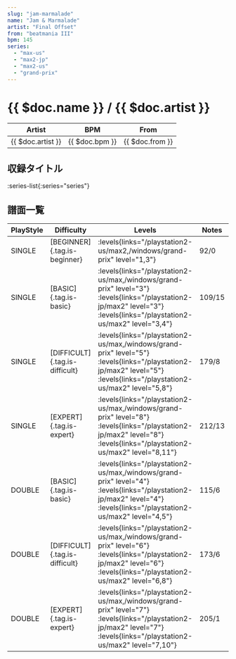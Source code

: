 ```yaml
---
slug: "jam-marmalade"
name: "Jam & Marmalade"
artist: "Final Offset"
from: "beatmania III"
bpm: 145
series:
  - "max-us"
  - "max2-jp"
  - "max2-us"
  - "grand-prix"
---
```


# {{ $doc.name }} / {{ $doc.artist }}

|Artist|BPM|From|
|------|---|----|
|{{ $doc.artist }}|{{ $doc.bpm }}|{{ $doc.from }}|

## 収録タイトル

:series-list{:series="series"}

## 譜面一覧

|PlayStyle|Difficulty|Levels|Notes|Movie|
|---------|----------|------|-----|-----|
|SINGLE|[BEGINNER]{.tag.is-beginner}| :levels{links="/playstation2-us/max2,/windows/grand-prix" level="1,3"}|92/0||
|SINGLE|[BASIC]{.tag.is-basic}| :levels{links="/playstation2-us/max,/windows/grand-prix" level="3"} :levels{links="/playstation2-jp/max2" level="3"} :levels{links="/playstation2-us/max2" level="3,4"}|109/15||
|SINGLE|[DIFFICULT]{.tag.is-difficult}| :levels{links="/playstation2-us/max,/windows/grand-prix" level="5"} :levels{links="/playstation2-jp/max2" level="5"} :levels{links="/playstation2-us/max2" level="5,8"}|179/8||
|SINGLE|[EXPERT]{.tag.is-expert}| :levels{links="/playstation2-us/max,/windows/grand-prix" level="8"} :levels{links="/playstation2-jp/max2" level="8"} :levels{links="/playstation2-us/max2" level="8,11"}|212/13||
|DOUBLE|[BASIC]{.tag.is-basic}| :levels{links="/playstation2-us/max,/windows/grand-prix" level="4"} :levels{links="/playstation2-jp/max2" level="4"} :levels{links="/playstation2-us/max2" level="4,5"}|115/6||
|DOUBLE|[DIFFICULT]{.tag.is-difficult}| :levels{links="/playstation2-us/max,/windows/grand-prix" level="6"} :levels{links="/playstation2-jp/max2" level="6"} :levels{links="/playstation2-us/max2" level="6,8"}|173/6||
|DOUBLE|[EXPERT]{.tag.is-expert}| :levels{links="/playstation2-us/max,/windows/grand-prix" level="7"} :levels{links="/playstation2-jp/max2" level="7"} :levels{links="/playstation2-us/max2" level="7,10"}|205/1||
